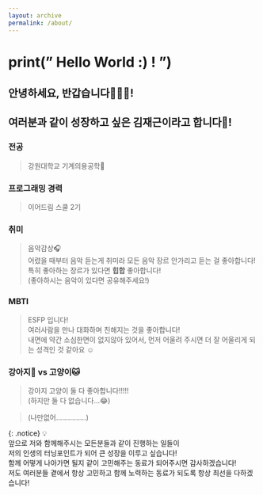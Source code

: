 ```yaml
---
layout: archive
permalink: /about/
---
```


# print(” Hello World :) ! ”)
## 안녕하세요, 반갑습니다🧑🏻‍💻!
## 여러분과 같이 성장하고 싶은 김재근이라고 합니다😤!

### 전공
> 강원대학교 기계의용공학🤖

### 프로그래밍 경력
> 이어드림 스쿨 2기

### 취미
> 음악감상🎧   
> 어렸을 때부터 음악 듣는게 취미라 모든 음악 장르 안가리고 듣는 걸 좋아합니다!   
> 특히 좋아하는 장르가 있다면 __힙합__ 좋아합니다!   
> (좋아하시는 음악이 있다면 공유해주세요!)   

### MBTI
> ESFP 입니다!   
> 여러사람을 만나 대화하며 친해지는 것을 좋아합니다!   
> 내면에 약간 소심한면이 없지않아 있어서, 먼저 어울려 주시면 더 잘 어울리게 되는 성격인 것 같아요 ☺️

### 강아지🐶 vs 고양이🐱
> 강아지 고양이 둘 다 좋아합니다!!!!!   
> (하지만 둘 다 없습니다...😂)   

>(나만없어...............)   


{: .notice}
💡   
앞으로 저와 함께해주시는 모든분들과 같이 진행하는 일들이   
저의 인생의 터닝포인트가 되어 큰 성장을 이루고 싶습니다!   
함께 어떻게 나아가면 될지 같이 고민해주는 동료가 되어주시면 감사하겠습니다!   
저도 여러분들 곁에서 항상 고민하고 함께 노력하는 동료가 되도록 항상 최선을 다하겠습니다! 